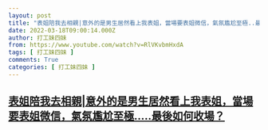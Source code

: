 ```yaml
---
layout: post
title: "表姐陪我去相親|意外的是男生居然看上我表姐，當場要表姐微信，氣氛尷尬至極..最後如何收場？"
date: 2022-03-18T09:00:14.000Z
author: 打工妹四妹
from: https://www.youtube.com/watch?v=RlVKvbmHxdA
tags: [ 打工妹四妹 ]
comments: True
categories: [ 打工妹四妹 ]
---
```

<!--1647594014000-->
[表姐陪我去相親|意外的是男生居然看上我表姐，當場要表姐微信，氣氛尷尬至極.....最後如何收場？](https://www.youtube.com/watch?v=RlVKvbmHxdA)
------

<div>

</div>
